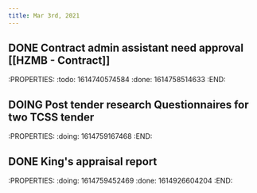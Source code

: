 ```yaml
---
title: Mar 3rd, 2021
---
```


## DONE Contract admin assistant need approval [[HZMB - Contract]]
:PROPERTIES:
:todo: 1614740574584
:done: 1614758514633
:END:
## DOING Post tender research Questionnaires for two TCSS tender
:PROPERTIES:
:doing: 1614759167468
:END:
## DONE King's appraisal report
:PROPERTIES:
:doing: 1614759452469
:done: 1614926604204
:END:
